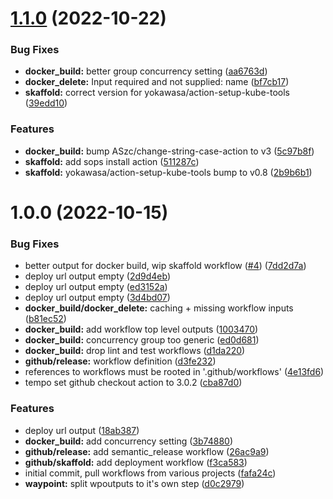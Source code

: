 # [1.1.0](https://github.com/SmartMedSA/github-workflows/compare/v1.0.0...v1.1.0) (2022-10-22)


### Bug Fixes

* **docker_build:** better group concurrency setting ([aa6763d](https://github.com/SmartMedSA/github-workflows/commit/aa6763d7eca3e95bfcb83b5af97d11752e726279))
* **docker_delete:** Input required and not supplied: name ([bf7cb17](https://github.com/SmartMedSA/github-workflows/commit/bf7cb1748184dc3fcda5d7bbe21a697f05541215))
* **skaffold:** correct version for yokawasa/action-setup-kube-tools ([39edd10](https://github.com/SmartMedSA/github-workflows/commit/39edd10fa4631c0d1c165f7dd777dbdacc12a7b7))


### Features

* **docker_build:** bump ASzc/change-string-case-action to v3 ([5c97b8f](https://github.com/SmartMedSA/github-workflows/commit/5c97b8ffb5a3dfb57135c7783c4ab261ea1f9e7e))
* **skaffold:** add sops install action ([511287c](https://github.com/SmartMedSA/github-workflows/commit/511287c129ae8d4bb8f1f049ac7968129a217263))
* **skaffold:** yokawasa/action-setup-kube-tools bump to v0.8 ([2b9b6b1](https://github.com/SmartMedSA/github-workflows/commit/2b9b6b1e21a63cd5457a769a6c2597a9588fe6d1))

# 1.0.0 (2022-10-15)


### Bug Fixes

* better output for docker build, wip skaffold workflow ([#4](https://github.com/SmartMedSA/github-workflows/issues/4)) ([7dd2d7a](https://github.com/SmartMedSA/github-workflows/commit/7dd2d7a2c2aad8a8fa56f97ed0590093cd0bd2c6))
* deploy url output empty ([2d9d4eb](https://github.com/SmartMedSA/github-workflows/commit/2d9d4ebbe2af612154ebdfaf7b0e03a4bfafea7f))
* deploy url output empty ([ed3152a](https://github.com/SmartMedSA/github-workflows/commit/ed3152a412199ac526052c7a1ba7fa185ed76c92))
* deploy url output empty ([3d4bd07](https://github.com/SmartMedSA/github-workflows/commit/3d4bd07632ba2477575e6f516e3c10324c693b3a))
* **docker_build/docker_delete:** caching + missing workflow inputs ([b81ec52](https://github.com/SmartMedSA/github-workflows/commit/b81ec527b99bafbe15834cbd7fc672f33c556fcc))
* **docker_build:** add workflow top level outputs ([1003470](https://github.com/SmartMedSA/github-workflows/commit/100347064decc6d7aaf4d023767719493105a7e7))
* **docker_build:** concurrency group too generic ([ed0d681](https://github.com/SmartMedSA/github-workflows/commit/ed0d6810195b83a262229c2cff5b75dabbed5858))
* **docker_build:** drop lint and test workflows ([d1da220](https://github.com/SmartMedSA/github-workflows/commit/d1da220c97b98b46dc61d302b3cdca52b3f9265d))
* **github/release:** workflow definition ([d3fe232](https://github.com/SmartMedSA/github-workflows/commit/d3fe23261601a5bb82e4f1c1a5438fd2b517ae9f))
* references to workflows must be rooted in '.github/workflows' ([4e13fd6](https://github.com/SmartMedSA/github-workflows/commit/4e13fd65bf5a38538bac6b18c5cfc02ee7e200e4))
* tempo set github checkout action to 3.0.2 ([cba87d0](https://github.com/SmartMedSA/github-workflows/commit/cba87d0a02efd85efb1b03b8863aa6e461eea721))


### Features

* deploy url output ([18ab387](https://github.com/SmartMedSA/github-workflows/commit/18ab3876255902282429b38a59f3d7642ddeec32))
* **docker_build:** add concurrency setting ([3b74880](https://github.com/SmartMedSA/github-workflows/commit/3b7488073de721d620210e35f0a728cad166f949))
* **github/release:** add semantic_release workflow ([26ac9a9](https://github.com/SmartMedSA/github-workflows/commit/26ac9a9ebd9cc0f35d20c8620bf4ed4fdf2dbc5a))
* **github/skaffold:** add deployment workflow ([f3ca583](https://github.com/SmartMedSA/github-workflows/commit/f3ca5839979a7075d8d80529b73d2bff6e5da715))
* initial commit, pull workflows from various projects ([fafa24c](https://github.com/SmartMedSA/github-workflows/commit/fafa24c2045c4790b0c730358b1e2abf62f0b48e))
* **waypoint:** split wpoutputs to it's own step ([d0c2979](https://github.com/SmartMedSA/github-workflows/commit/d0c29791d74d1512a6773b6f1b9f3ad9442728a4))
